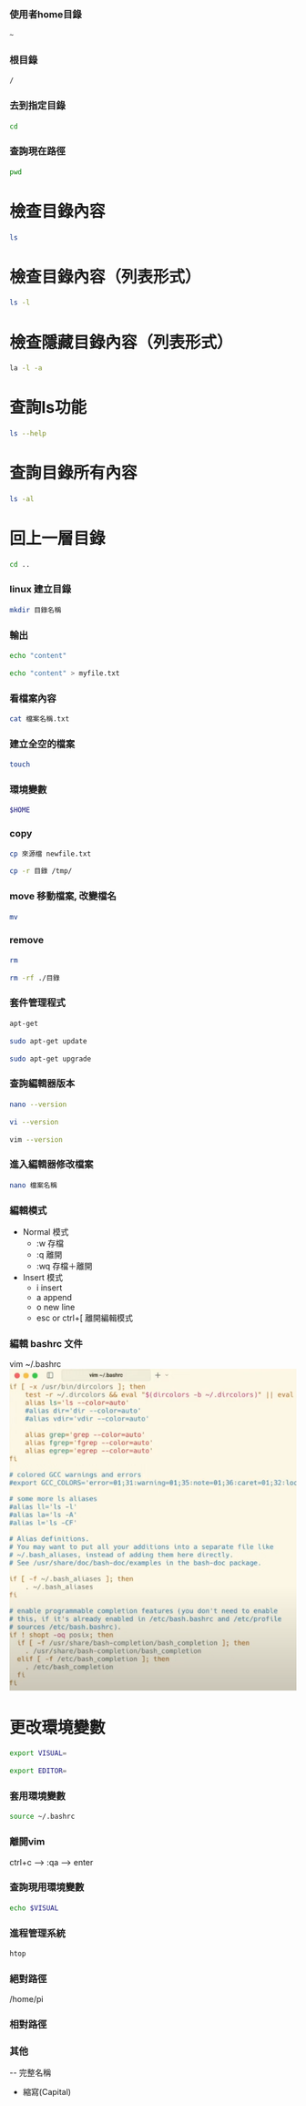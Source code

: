 ### 使用者home目錄
```bash
~
```
### 根目錄
```bash
/
```
### 去到指定目錄
```bash
cd
```
### 查詢現在路徑
```bash
pwd
```
# 檢查目錄內容
```bash
ls
```
# 檢查目錄內容（列表形式）
```bash
ls -l
```
# 檢查隱藏目錄內容（列表形式）
```bash
la -l -a
```
# 查詢ls功能
```bash
ls --help
```
# 查詢目錄所有內容
```bash
ls -al
```
# 回上一層目錄
```bash
cd ..
```
### linux 建立目錄
```bash
mkdir 目錄名稱
```
### 輸出
```bash
echo "content"
```
```bash
echo "content" > myfile.txt
```
### 看檔案內容
```bash
cat 檔案名稱.txt
```
### 建立全空的檔案
```bash
touch
```
### 環境變數
```bash
$HOME
```
### copy 
```bash
cp 來源檔 newfile.txt
```
```bash
cp -r 目錄 /tmp/
```
### move 移動檔案, 改變檔名
```bash
mv
```
### remove 
```bash
rm 
```
```bash
rm -rf ./目錄
```
### 套件管理程式
```bash
apt-get
```
```bash
sudo apt-get update 
```
```bash
sudo apt-get upgrade
```

### 查詢編輯器版本
```bash
nano --version
```
```bash
vi --version
```
```bash
vim --version
```
### 進入編輯器修改檔案
```bash
nano 檔案名稱
```
### 編輯模式
- Normal 模式
    - :w 存檔
    - :q 離開
    - :wq 存檔＋離開
- Insert 模式
    - i insert 
    - a append
    - o new line
    - esc or ctrl+[ 離開編輯模式

### 編輯 bashrc 文件
vim ~/.bashrc
![](images/pic1.png)
# 更改環境變數
```bash
export VISUAL=
```
```bash
export EDITOR=
```
### 套用環境變數
```bash
source ~/.bashrc
```
### 離開vim
ctrl+c --> :qa --> enter
### 查詢現用環境變數
```bash
echo $VISUAL
```
### 進程管理系統
```bash
htop
```


### 絕對路徑 
/home/pi
### 相對路徑
### 其他
-- 完整名稱
- 縮寫(Capital)



